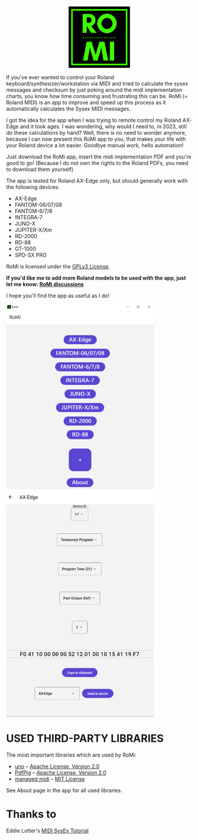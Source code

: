 <p align="center" width="100%">
    <img width="33%" src="RoMi/Assets/Icons/icon.png">
</p>

If you've ever wanted to control your Roland keyboard/synthesizer/workstation via MIDI and tried to calculate the sysex messages and checksum by just poking around the midi implementation charts, you know how time consuming and frustrating this can be.
RoMi (= Roland MIDI) is an app to improve and speed up this process as it automatically calculates the Sysex MIDI messages.

I got the idea for the app when I was trying to remote control my Roland AX-Edge and it took ages. I was wondering, why would I need to, in 2023, still do these calculations by hand? Well, there is no need to wonder anymore, because I can now present this RoMi app to you, that makes your life with your Roland device a lot easier. Goodbye manual work, hello automation!

Just download the RoMi app, insert the midi implementation PDF and you're good to go!
(Because I do not own the rights to the Roland PDFs, you need to download them yourself)

The app is tested for Roland AX-Edge only, but should generally work with the following devices:
- AX-Edge
- FANTOM-06/07/08
- FANTOM-6/7/8
- INTEGRA-7
- JUNO-X
- JUPITER-X/Xm
- RD-2000
- RD-88
- GT-1000
- SPD-SX PRO

RoMi is licensed under the [GPLv3 License][license-link].

**If you'd like me to add more Roland models to be used with the app, just let me know: [RoMi discussions][discussions-link]**

I hope you'll find the app as useful as I do!

<p float="left">
	<img src="docs/mainview.png" width="400" align="top">
	<img src="docs/midiview.png" width="400">
</p>

USED THIRD-PARTY LIBRARIES
==========================

The most important libraries which are used by RoMi:

* [uno][uno-link] – [Apache License, Version 2.0][uno-license-link]
* [PdfPig][pdfpig-link] – [Apache License, Version 2.0][pdfpig-license-link]
* [managed midi][managed-midi-link] – [MIT License][managed-midi-license-link]


See About page in the app for all used libraries.

Thanks to 
==========================
Eddie Lotter's [MIDI SysEx Tutorial][eddies-tutorial]

<!-- LINK GROUP -->
[discussions-link]: https://github.com/DrHardReset/RoMi/discussions
[license-link]: https://github.com/DrHardReset/RoMi/blob/main/LICENSE

[uno-link]: https://github.com/unoplatform/uno
[uno-license-link]: https://github.com/unoplatform/uno/blob/master/License.md
[pdfpig-link]: https://github.com/UglyToad/PdfPig
[pdfpig-license-link]: https://github.com/UglyToad/PdfPig/blob/master/LICENSE
[managed-midi-link]: https://github.com/atsushieno/managed-midi
[managed-midi-license-link]: https://github.com/mangstadt/ez-vcard/blob/master/LICENSE

[eddies-tutorial]: https://www.2writers.com/eddie/TutSysEx.htm

<meta name="google-site-verification" content="h6SAio2nQP0lnXGMGO2Bev2Gzd3Uc9nYzNHzMR2TdBQ" />